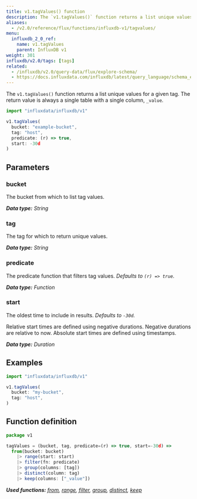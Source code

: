 ```yaml
---
title: v1.tagValues() function
description: The `v1.tagValues()` function returns a list unique values for a given tag.
aliases:
  - /v2.0/reference/flux/functions/influxdb-v1/tagvalues/
menu:
  influxdb_2_0_ref:
    name: v1.tagValues
    parent: InfluxDB v1
weight: 301
influxdb/v2.0/tags: [tags]
related:
  - /influxdb/v2.0/query-data/flux/explore-schema/
  - https://docs.influxdata.com/influxdb/latest/query_language/schema_exploration#show-tag-values, SHOW TAG VALUES in InfluxQL
---
```


The `v1.tagValues()` function returns a list unique values for a given tag.
The return value is always a single table with a single column, `_value`.

```js
import "influxdata/influxdb/v1"

v1.tagValues(
  bucket: "example-bucket",
  tag: "host",
  predicate: (r) => true,
  start: -30d
)
```

## Parameters

### bucket
The bucket from which to list tag values.

_**Data type:** String_

### tag
The tag for which to return unique values.

_**Data type:** String_

### predicate
The predicate function that filters tag values.
_Defaults to `(r) => true`._

_**Data type:** Function_

### start
The oldest time to include in results.
_Defaults to `-30d`._

Relative start times are defined using negative durations.
Negative durations are relative to now.
Absolute start times are defined using timestamps.

_**Data type:** Duration_

## Examples
```js
import "influxdata/influxdb/v1"

v1.tagValues(
  bucket: "my-bucket",
  tag: "host",
)
```

## Function definition
```js
package v1

tagValues = (bucket, tag, predicate=(r) => true, start=-30d) =>
  from(bucket: bucket)
    |> range(start: start)
    |> filter(fn: predicate)
    |> group(columns: [tag])
    |> distinct(column: tag)
    |> keep(columns: ["_value"])
```

_**Used functions:**
[from](/v2.0/reference/flux/stdlib/built-in/inputs/from/),
[range](/v2.0/reference/flux/stdlib/built-in/transformations/range/),
[filter](/v2.0/reference/flux/stdlib/built-in/transformations/filter/),
[group](/v2.0/reference/flux/stdlib/built-in/transformations/group/),
[distinct](/v2.0/reference/flux/stdlib/built-in/transformations/selectors/distinct/),
[keep](/v2.0/reference/flux/stdlib/built-in/transformations/keep/)_
